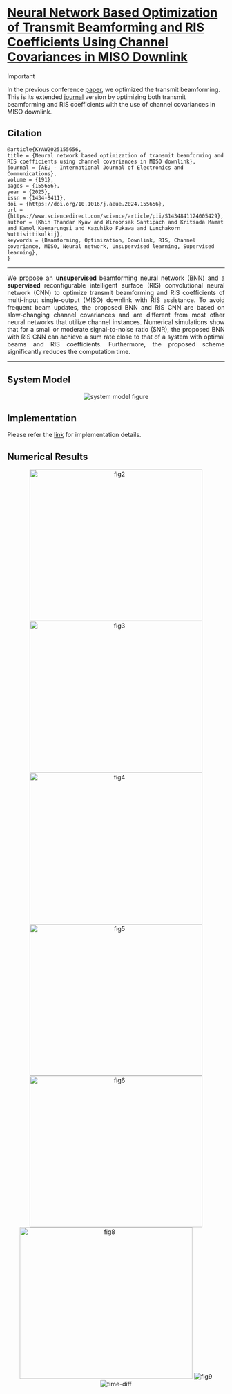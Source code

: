 # [Neural Network Based Optimization of Transmit Beamforming and RIS Coefficients Using Channel Covariances in MISO Downlink](https://authors.elsevier.com/a/1kNoM56FhxWMOr)

> [!IMPORTANT]
> In the previous conference [paper](https://github.com/khinthandarkyaw98/BF-RIS-Channel-Covariance-DeepLearning), we optimized the transmit beamforming.
> This is its extended [journal](https://authors.elsevier.com/a/1kNoM56FhxWMOr) version by optimizing both transmit beamforming and RIS coefficients with the use of channel covariances in MISO downlink.

## Citation

```
@article{KYAW2025155656,
title = {Neural network based optimization of transmit beamforming and RIS coefficients using channel covariances in MISO downlink},
journal = {AEU - International Journal of Electronics and Communications},
volume = {191},
pages = {155656},
year = {2025},
issn = {1434-8411},
doi = {https://doi.org/10.1016/j.aeue.2024.155656},
url = {https://www.sciencedirect.com/science/article/pii/S1434841124005429},
author = {Khin Thandar Kyaw and Wiroonsak Santipach and Kritsada Mamat and Kamol Kaemarungsi and Kazuhiko Fukawa and Lunchakorn Wuttisittikulkij},
keywords = {Beamforming, Optimization, Downlink, RIS, Channel covariance, MISO, Neural network, Unsupervised learning, Supervised learning},
}
```

---
<div align="justify">
We propose an <b> unsupervised </b> beamforming neural network (BNN) and a <b> supervised </b> reconfigurable intelligent surface (RIS) convolutional neural network (CNN) to optimize transmit beamforming and RIS coefficients of multi-input single-output (MISO) downlink with RIS assistance. To avoid frequent beam updates, the proposed BNN and RIS CNN are based on slow-changing channel covariances and are different from most other neural networks that utilize channel instances. Numerical simulations show that for a small or moderate signal-to-noise ratio (SNR), the proposed BNN with RIS CNN can achieve a sum rate close to that of a system with optimal beams and RIS coefficients. Furthermore, the proposed scheme significantly reduces the computation time.
</div>

---

## System Model
<div align="center">
    <img src="./Plots/fig1.png" alt="system model figure">
</div>


## Implementation
Please refer the [link](https://authors.elsevier.com/a/1kNoM56FhxWMOr) for implementation details.

## Numerical Results
<div align="center">
    <img src="https://github.com/khinthandarkyaw98/Optimization-of-Transmit-Beamforming-and-RIS-Coefficients-Using-Channel-Covariances-in-MISO-Downlink/blob/main/Plots/fig2.png" alt="fig2" style="width:400px; height:350px">
    <img src="https://github.com/khinthandarkyaw98/Optimization-of-Transmit-Beamforming-and-RIS-Coefficients-Using-Channel-Covariances-in-MISO-Downlink/blob/main/Plots/fig3.png" alt="fig3" style="width:400px; height:350px">
    <img src="https://github.com/khinthandarkyaw98/Optimization-of-Transmit-Beamforming-and-RIS-Coefficients-Using-Channel-Covariances-in-MISO-Downlink/blob/main/Plots/fig4.png" alt="fig4" style="width:400px; height:350px">
    <img src="https://github.com/khinthandarkyaw98/Optimization-of-Transmit-Beamforming-and-RIS-Coefficients-Using-Channel-Covariances-in-MISO-Downlink/blob/main/Plots/fig5.png" alt="fig5" style="width:400px; height:350px">
    <img src="https://github.com/khinthandarkyaw98/Optimization-of-Transmit-Beamforming-and-RIS-Coefficients-Using-Channel-Covariances-in-MISO-Downlink/blob/main/Plots/fig6.png" alt="fig6" style="width:400px; height:350px">
    <img src="https://github.com/khinthandarkyaw98/Optimization-of-Transmit-Beamforming-and-RIS-Coefficients-Using-Channel-Covariances-in-MISO-Downlink/blob/main/Plots/fig8.png" alt="fig8" style="width:400px; height:350px">
    <img src="https://github.com/khinthandarkyaw98/Optimization-of-Transmit-Beamforming-and-RIS-Coefficients-Using-Channel-Covariances-in-MISO-Downlink/blob/main/Plots/fig9.png" alt="fig9">
    <img src="https://github.com/khinthandarkyaw98/Optimization-of-Transmit-Beamforming-and-RIS-Coefficients-Using-Channel-Covariances-in-MISO-Downlink/blob/main/Plots/Bar_Time.png" alt="time-diff">
</div>
